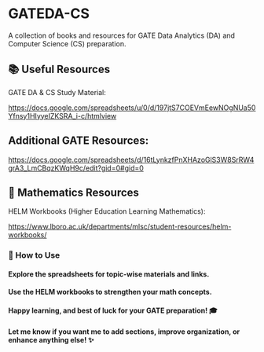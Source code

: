 # GATEDA-CS

A collection of books and resources for GATE Data Analytics (DA) and Computer Science (CS) preparation.

## 📚 Useful Resources

GATE DA & CS Study Material:

https://docs.google.com/spreadsheets/u/0/d/197jtS7COEVmEewNOgNUa50Yfnsy1HIyyeIZKSRA_i-c/htmlview

## Additional GATE Resources:

https://docs.google.com/spreadsheets/d/16tLynkzfPnXHAzoGlS3W8SrRW4grA3_LmCBqzKWqH9c/edit?gid=0#gid=0

## 📘 Mathematics Resources

HELM Workbooks (Higher Education Learning Mathematics):

https://www.lboro.ac.uk/departments/mlsc/student-resources/helm-workbooks/

### 🚀 How to Use

#### Explore the spreadsheets for topic-wise materials and links.

#### Use the HELM workbooks to strengthen your math concepts.

#### Happy learning, and best of luck for your GATE preparation! 🎓

#### Let me know if you want me to add sections, improve organization, or enhance anything else! ✨
